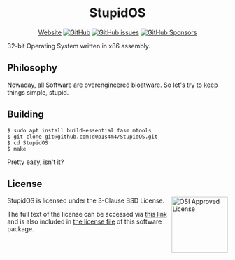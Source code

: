 <div align="center">

# StupidOS

[Website](https://stupidos.d0p1.eu)
[![GitHub](https://img.shields.io/github/license/d0p1s4m4/stupidos?logoColor=white&style=flat-square)](LICENSE)
[![GitHub issues](https://img.shields.io/github/issues/d0p1s4m4/stupidos?style=flat-square)](https://github.com/d0p1s4m4/StupidOS/issues)
[![GitHub Sponsors](https://img.shields.io/github/sponsors/d0p1s4m4?style=flat-square)](https://github.com/sponsors/d0p1s4m4)

</div>

32-bit Operating System written in x86 assembly.

## Philosophy

Nowaday, all Software are overengineered bloatware. So let's try to keep things simple, stupid. 

## Building

```
$ sudo apt install build-essential fasm mtools
$ git clone git@github.com:d0p1s4m4/StupidOS.git
$ cd StupidOS
$ make
```

Pretty easy, isn't it?

## License

<img src="https://opensource.org/wp-content/themes/osi/assets/img/osi-badge-light.svg" align="right" height="128px" alt="OSI Approved License">

StupidOS is licensed under the 3-Clause BSD License.

The full text of the license can be accessed via [this link](https://opensource.org/licenses/BSD-3-Clause) and is also included in [the license file](LICENSE) of this software package.
